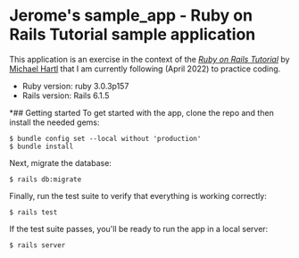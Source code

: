 # Jerome's sample_app - Ruby on Rails Tutorial sample application

This application is an exercise in the context of the [*Ruby on Rails Tutorial*](https://www.railstutorial.org/)
by [Michael Hartl](https://www.michaelhartl.com/) that I am currently following (April 2022) to practice coding.

* Ruby version: ruby 3.0.3p157
* Rails version: Rails 6.1.5

*## Getting started
To get started with the app, clone the repo and then install the needed gems:
```
$ bundle config set --local without 'production'
$ bundle install
```
Next, migrate the database:
```
$ rails db:migrate
```
Finally, run the test suite to verify that everything is working correctly:
```
$ rails test
```
If the test suite passes, you'll be ready to run the app in a local server:
```
$ rails server
```
